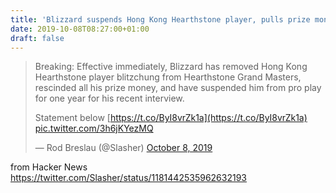 ```yaml
---
title: 'Blizzard suspends Hong Kong Hearthstone player, pulls prize money'
date: 2019-10-08T08:27:00+01:00
draft: false
---
```


> Breaking: Effective immediately, Blizzard has removed Hong Kong Hearthstone player blitzchung from Hearthstone Grand Masters, rescinded all his prize money, and have suspended him from pro play for one year for his recent interview.  
>   
> Statement below [https://t.co/ByI8vrZk1a](https://t.co/ByI8vrZk1a) [pic.twitter.com/3h6jKYezMQ](https://t.co/3h6jKYezMQ)
> 
> — Rod Breslau (@Slasher) [October 8, 2019](https://twitter.com/Slasher/status/1181442535962632193?ref_src=twsrc%5Etfw)

  
  
from Hacker News https://twitter.com/Slasher/status/1181442535962632193